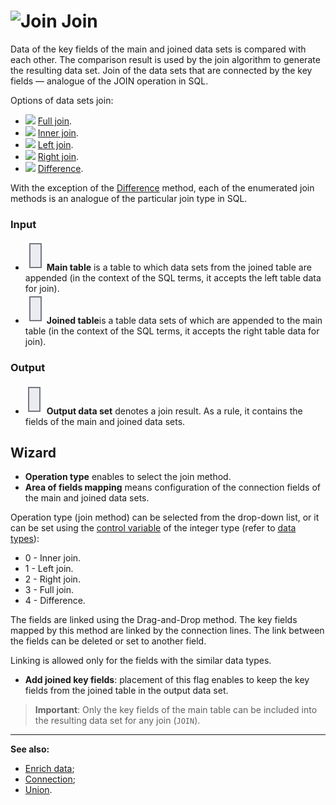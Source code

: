 # ![Join](../../../images/icons/components/join-data_default.svg) Join

Data of the key fields of the main and joined data sets is compared with each other. The comparison result is used by the join algorithm to generate the resulting data set. Join of the data sets that are connected by the key fields — analogue of the JOIN operation in SQL.

Options of data sets join:

* ![ ](../../../images/icons/joindata/join-full_default.svg) [Full join](./cross.md).
* ![ ](../../../images/icons/joindata/join-inner_default.svg) [Inner join](./inner.md).
* ![ ](../../../images/icons/joindata/join-left_default.svg) [Left join](./left.md).
* ![ ](../../../images/icons/joindata/join-right_default.svg) [Right join](./right.md).
* ![ ](../../../images/icons/joindata/join-diff_default.svg) [Difference](./distinct.md).

With the exception of the [Difference](./distinct.md) method, each of the enumerated join methods is an analogue of the particular join type in SQL.

### Input

* ![Main table](../../../images/icons/app/node/ports/inputs/table_inactive.svg) **Main table** is a table to which data sets from the joined table are appended (in the context of the SQL terms, it accepts the left table data for join).
* ![Joined table](../../../images/icons/app/node/ports/inputs/table_inactive.svg) **Joined table**is a table data sets of which are appended to the main table (in the context of the SQL terms, it accepts the right table data for join).

### Output

* ![Output data set](../../../images/icons/app/node/ports/outputs/table_inactive.svg) **Output data set** denotes a join result. As a rule, it contains the fields of the main and joined data sets.

## Wizard

* **Operation type** enables to select the join method.
* **Area of fields mapping** means configuration of the connection fields of the main and joined data sets.

Operation type (join method) can be selected from the drop-down list, or it can be set using the [control variable](../../../scenario/variables/control-variables.md) of the integer type (refer to [data types](../../../data/datatype.md)):

* 0 - Inner join.
* 1 - Left join.
* 2 - Right join.
* 3 - Full join.
* 4 - Difference.

The fields are linked using the Drag-and-Drop method. The key fields mapped by this method are linked by the connection lines. The link between the fields can be deleted or set to another field.

Linking is allowed only for the fields with the similar data types.

* **Add joined key fields**: placement of this flag enables to keep the key fields from the joined table in the output data set.

> **Important**: Only the key fields of the main table can be included into the resulting data set for any join (`JOIN`).

---

**See also:**

* [Enrich data](../supplementation.md);
* [Connection](../addition.md);
* [Union](../union.md).
